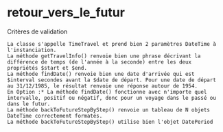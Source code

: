 # retour_vers_le_futur

Critères de validation

    La classe s'appelle TimeTravel et prend bien 2 paramètres DateTime à l'instanciation.
    La méthode getTravelInfo() renvoie bien une phrase décrivant la différence de temps (de l'année à la seconde) entre les deux propriétés $start et $end.
    La méthode findDate() renvoie bien une date d'arrivée qui est $interval secondes avant la $date de départ. Pour une date de départ au 31/12/1985, le résultat renvoie une réponse autour de 1954.
    En Option :* La méthode findDate() fonctionne avec n'importe quel intervalle, positif ou négatif, donc pour un voyage dans le passé ou dans le futur.
    La méthode backToFutureStepByStep() renvoie un tableau de N objets DateTime correctement formatés.
    La méthode backToFutureStepByStep() utilise bien l'objet DatePeriod


